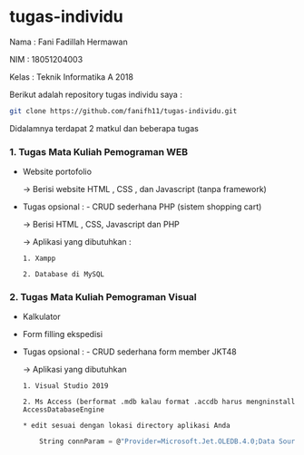 # tugas-individu

Nama : Fani Fadillah Hermawan

NIM : 18051204003

Kelas : Teknik Informatika A 2018


Berikut adalah repository tugas individu saya :
```bash
git clone https://github.com/fanifh11/tugas-individu.git
```

Didalamnya terdapat 2 matkul dan beberapa tugas 
### 1. Tugas Mata Kuliah Pemograman WEB
  * Website portofolio
    
    -> Berisi website HTML , CSS , dan Javascript (tanpa framework)
  
  * Tugas opsional : - CRUD sederhana PHP (sistem shopping cart)
    
    -> Berisi HTML , CSS, Javascript dan PHP 
    
    -> Aplikasi yang dibutuhkan : 
        
        1. Xampp
        
        2. Database di MySQL
  
### 2. Tugas Mata Kuliah Pemograman Visual
  * Kalkulator
  
  * Form filling ekspedisi
  
  * Tugas opsional : - CRUD sederhana form member JKT48 
  
    -> Aplikasi yang dibutuhkan 
      
        1. Visual Studio 2019
        
        2. Ms Access (berformat .mdb kalau format .accdb harus mengninstall AccessDatabaseEngine
        
        * edit sesuai dengan lokasi directory aplikasi Anda
     ```c
         String connParam = @"Provider=Microsoft.Jet.OLEDB.4.0;Data Source=[ directory aplikasi Anda ]\db\db.mdb;Persist Security Info=False";
     ```
